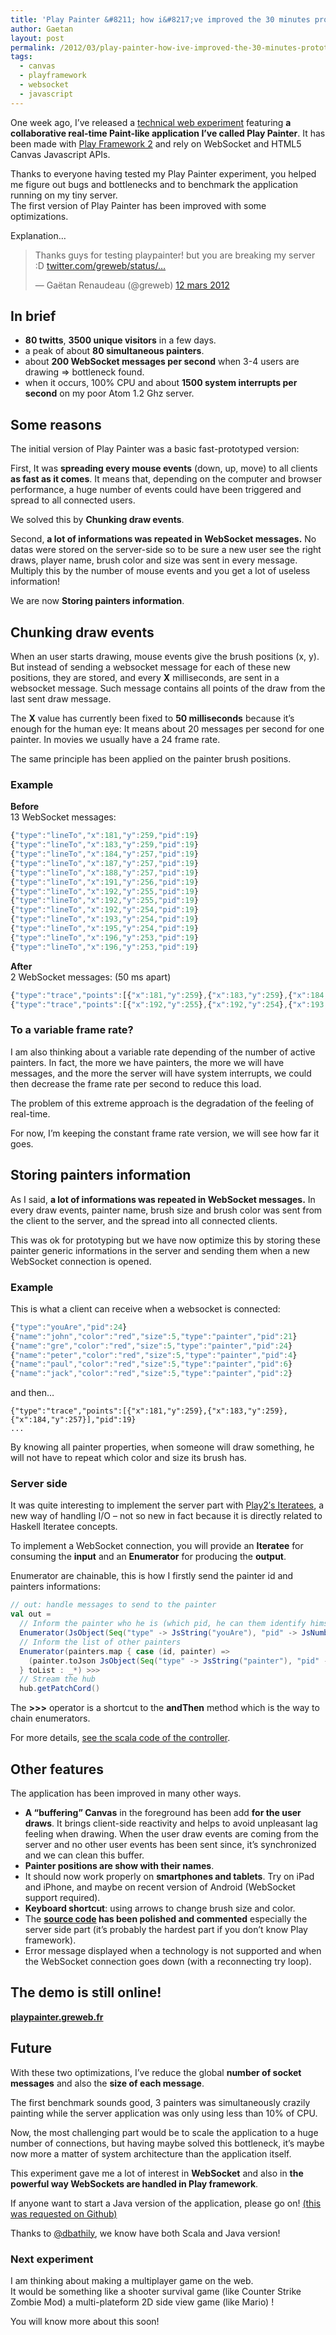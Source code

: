```yaml
---
title: 'Play Painter &#8211; how i&#8217;ve improved the 30 minutes prototyped version'
author: Gaetan
layout: post
permalink: /2012/03/play-painter-how-ive-improved-the-30-minutes-prototyped-version/
tags:
  - canvas
  - playframework
  - websocket
  - javascript
---
```


One week ago, I’ve released a [technical web experiment][1] featuring **a collaborative real-time Paint-like application I’ve called Play Painter**. It has been made with [Play Framework 2][2] and rely on WebSocket and HTML5 Canvas Javascript APIs.

 [1]: /2012/03/30-minutes-to-make-a-multi-user-real-time-paint-with-play-2-framework-canvas-and-websocket/
 [2]: http://playframework.org/
 [4]: https://github.com/playframework/Play20/wiki/Iteratees
 [5]: https://github.com/gre/playpainter/blob/master/scala/app/controllers/Application.scala
 [6]: http://github.com/gre/playpainter
 [7]: http://playpainter.greweb.fr/
 [8]: https://github.com/gre/playpainter/issues/1
 [9]: https://twitter.com/dbathily


Thanks to everyone having tested my Play Painter experiment, you helped me figure out bugs and bottlenecks and to benchmark the application running on my tiny server.  
The first version of Play Painter has been improved with some optimizations. 

Explanation…

<blockquote class="twitter-tweet" lang="fr"><p>Thanks guys for testing playpainter! but you are breaking my server :D <a href="http://t.co/F62qwk1i" title="http://twitter.com/greweb/status/179194592481116160/photo/1">twitter.com/greweb/status/…</a></p>&mdash; Gaëtan Renaudeau (@greweb) <a href="https://twitter.com/greweb/status/179194592481116160">12 mars 2012</a></blockquote>

<!-- more -->

## In brief

*   **80 twitts**, **3500 unique visitors** in a few days.
*   a peak of about **80 simultaneous painters**.
*   about **200 WebSocket messages per second** when 3-4 users are drawing => bottleneck found.
*   when it occurs, 100% CPU and about **1500 system interrupts per second** on my poor Atom 1.2 Ghz server.

## Some reasons

The initial version of Play Painter was a basic fast-prototyped version:

First, It was **spreading every mouse events** (down, up, move) to all clients **as fast as it comes**. It means that, depending on the computer and browser performance, a huge number of events could have been triggered and spread to all connected users.

We solved this by **Chunking draw events**.

Second, **a lot of informations was repeated in WebSocket messages.** No datas were stored on the server-side so to be sure a new user see the right draws, player name, brush color and size was sent in every message. Multiply this by the number of mouse events and you get a lot of useless information!

We are now **Storing painters information**.

## Chunking draw events

When an user starts drawing, mouse events give the brush positions (x, y). But instead of sending a websocket message for each of these new positions, they are stored, and every **X** milliseconds, are sent in a websocket message. Such message contains all points of the draw from the last sent draw message.

The **X** value has currently been fixed to **50 milliseconds** because it’s enough for the human eye: It means about 20 messages per second for one painter. In movies we usually have a 24 frame rate.

The same principle has been applied on the painter brush positions.

### Example

**Before**  
13 WebSocket messages:

```javascript
{"type":"lineTo","x":181,"y":259,"pid":19}  
{"type":"lineTo","x":183,"y":259,"pid":19}  
{"type":"lineTo","x":184,"y":257,"pid":19}  
{"type":"lineTo","x":187,"y":257,"pid":19}  
{"type":"lineTo","x":188,"y":257,"pid":19}  
{"type":"lineTo","x":191,"y":256,"pid":19}  
{"type":"lineTo","x":192,"y":255,"pid":19}  
{"type":"lineTo","x":192,"y":255,"pid":19}  
{"type":"lineTo","x":192,"y":254,"pid":19}  
{"type":"lineTo","x":193,"y":254,"pid":19}  
{"type":"lineTo","x":195,"y":254,"pid":19}  
{"type":"lineTo","x":196,"y":253,"pid":19}  
{"type":"lineTo","x":196,"y":253,"pid":19}
```

**After**  
2 WebSocket messages: (50 ms apart)

```javascript
{"type":"trace","points":[{"x":181,"y":259},{"x":183,"y":259},{"x":184,"y":257},{"x":187,"y":257},{"x":188,"y":257},{"x":191,"y":256},{"x":192,"y":255}],"pid":19}  
{"type":"trace","points":[{"x":192,"y":255},{"x":192,"y":254},{"x":193,"y":254},{"x":195,"y":254},{"x":195,"y":253},{"x":196,"y":253},{"x":196,"y":253}],"pid":19}
```

### To a variable frame rate?

I am also thinking about a variable rate depending of the number of active painters. In fact, the more we have painters, the more we will have messages, and the more the server will have system interrupts, we could then decrease the frame rate per second to reduce this load.

The problem of this extreme approach is the degradation of the feeling of real-time.

For now, I’m keeping the constant frame rate version, we will see how far it goes.

## Storing painters information

As I said, **a lot of informations was repeated in WebSocket messages.** In every draw events, painter name, brush size and brush color was sent from the client to the server, and the spread into all connected clients.

This was ok for prototyping but we have now optimize this by storing these painter generic informations in the server and sending them when a new WebSocket connection is opened.

### Example

This is what a client can receive when a websocket is connected:

```javascript
{"type":"youAre","pid":24}  
{"name":"john","color":"red","size":5,"type":"painter","pid":21}  
{"name":"gre","color":"red","size":5,"type":"painter","pid":24}  
{"name":"peter","color":"red","size":5,"type":"painter","pid":4}  
{"name":"paul","color":"red","size":5,"type":"painter","pid":6}  
{"name":"jack","color":"red","size":5,"type":"painter","pid":2}
```

and then…

```
{"type":"trace","points":[{"x":181,"y":259},{"x":183,"y":259},{"x":184,"y":257}],"pid":19}  
...
```

By knowing all painter properties, when someone will draw something, he will not have to repeat which color and size its brush has.

### Server side

It was quite interesting to implement the server part with [Play2′s Iteratees][4], a new way of handling I/O – not so new in fact because it is directly related to Haskell Iteratee concepts.


To implement a WebSocket connection, you will provide an **Iteratee** for consuming the **input** and an **Enumerator** for producing the **output**.

Enumerator are chainable, this is how I firstly send the painter id and painters informations:

```scala
// out: handle messages to send to the painter  
val out =  
  // Inform the painter who he is (which pid, he can them identify himself)  
  Enumerator(JsObject(Seq("type" -> JsString("youAre"), "pid" -> JsNumber(pid))).as[JsValue]) >>>  
  // Inform the list of other painters  
  Enumerator(painters.map { case (id, painter) =>  
    (painter.toJson JsObject(Seq("type" -> JsString("painter"), "pid" -> JsNumber(id)))).as[JsValue]  
  } toList : _*) >>>  
  // Stream the hub  
  hub.getPatchCord()
```

The **>>>** operator is a shortcut to the **andThen** method which is the way to chain enumerators.

For more details, [see the scala code of the controller][5].


## Other features

The application has been improved in many other ways.

*   **A “buffering” Canvas** in the foreground has been add **for the user draws**. It brings client-side reactivity and helps to avoid unpleasant lag feeling when drawing. When the user draw events are coming from the server and no other user events has been sent since, it’s synchronized and we can clean this buffer.
*   **Painter positions are show with their names**.
*   It should now work properly on **smartphones and tablets**. Try on iPad and iPhone, and maybe on recent version of Android (WebSocket support required).
*   **Keyboard shortcut**: using arrows to change brush size and color.
*   The **[source code][6] has been polished and commented** especially the server side part (it’s probably the hardest part if you don’t know Play framework).
*   Error message displayed when a technology is not supported and when the WebSocket connection goes down (with a reconnecting try loop).


## The demo is still online!

**[playpainter.greweb.fr][7]**

## Future

With these two optimizations, I’ve reduce the global **number of socket messages** and also the **size of each message**.

The first benchmark sounds good, 3 painters was simultaneously crazily painting while the server application was only using less than 10% of CPU.

Now, the most challenging part would be to scale the application to a huge number of connections, but having maybe solved this bottleneck, it’s maybe now more a matter of system architecture than the application itself.

This experiment gave me a lot of interest in **WebSocket** and also in **the powerful way WebSockets are handled in Play framework**.

If anyone want to start a Java version of the application, please go on! [(this was requested on Github)][8]


Thanks to [@dbathily][9], we know have both Scala and Java version!

### Next experiment

I am thinking about making a multiplayer game on the web.  
It would be something like a shooter survival game (like Counter Strike Zombie Mod) a multi-plateform 2D side view game (like Mario) !

You will know more about this soon!
